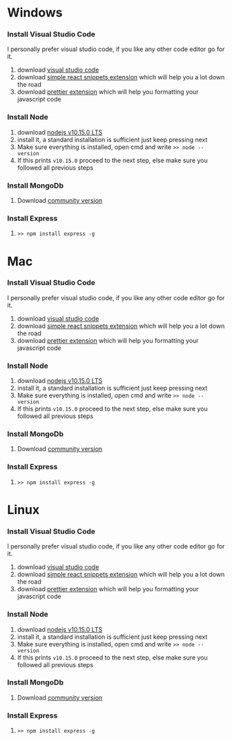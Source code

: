 # Windows
### Install Visual Studio Code
I personally prefer visual studio code, if you like any other code editor go for it.
1.  download [visual studio code](https://code.visualstudio.com/)
2.  download [simple react snippets extension](https://marketplace.visualstudio.com/items?itemName=burkeholland.simple-react-snippets
) which will help you a lot down the road
3.  download [prettier extension](https://marketplace.visualstudio.com/items?itemName=esbenp.prettier-vscode) which will help you formatting your javascript code
### Install Node
1.  download [nodejs v10.15.0 LTS](https://nodejs.org/en/)
2.  install it, a standard installation is sufficient just keep pressing next
3.  Make sure everything is installed, open cmd and write `>> node --version`
4.  If this prints ```v10.15.0``` proceed to the next step, else make sure you followed all previous steps
### Install MongoDb
1.  Download [community version](https://www.mongodb.com/download-center/community)
### Install Express
1.   `>> npm install express -g`


# Mac
### Install Visual Studio Code
I personally prefer visual studio code, if you like any other code editor go for it.
1.  download [visual studio code](https://code.visualstudio.com/)
2.  download [simple react snippets extension](https://marketplace.visualstudio.com/items?itemName=burkeholland.simple-react-snippets
) which will help you a lot down the road
3.  download [prettier extension](https://marketplace.visualstudio.com/items?itemName=esbenp.prettier-vscode) which will help you formatting your javascript code
### Install Node
1.  download [nodejs v10.15.0 LTS](https://nodejs.org/en/)
2.  install it, a standard installation is sufficient just keep pressing next
3.  Make sure everything is installed, open cmd and write `>> node --version`
4.  If this prints ```v10.15.0``` proceed to the next step, else make sure you followed all previous steps
### Install MongoDb
1.  Download [community version](https://www.mongodb.com/download-center/community)
### Install Express
1.   `>> npm install express -g`



# Linux
### Install Visual Studio Code
I personally prefer visual studio code, if you like any other code editor go for it.
1.  download [visual studio code](https://code.visualstudio.com/)
2.  download [simple react snippets extension](https://marketplace.visualstudio.com/items?itemName=burkeholland.simple-react-snippets
) which will help you a lot down the road
3.  download [prettier extension](https://marketplace.visualstudio.com/items?itemName=esbenp.prettier-vscode) which will help you formatting your javascript code
### Install Node
1.  download [nodejs v10.15.0 LTS](https://nodejs.org/en/)
2.  install it, a standard installation is sufficient just keep pressing next
3.  Make sure everything is installed, open cmd and write `>> node --version`
4.  If this prints ```v10.15.0``` proceed to the next step, else make sure you followed all previous steps
### Install MongoDb
1.  Download [community version](https://www.mongodb.com/download-center/community)
### Install Express
1.   `>> npm install express -g`